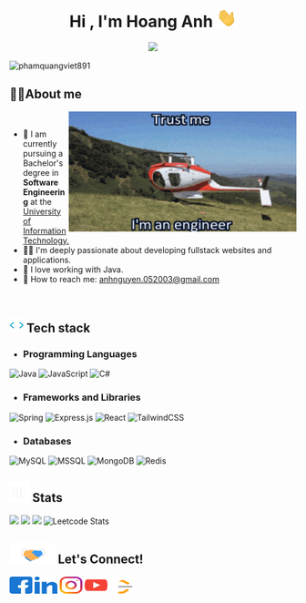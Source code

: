 <!--
**AndrewNguyen-05/AndrewNguyen-05** is a ✨ _special_ ✨ repository because its `README.md` (this file) appears on your GitHub profile.

Here are some ideas to get you started:

-  I’m currently working on ...
- 🌱 I’m currently learning ...
- 👯 I’m looking to collaborate on ...
- 🤔 I’m looking for help with ...
- 💬 Ask me about ...
- 📫 How to reach me: ...
- 😄 Pronouns: ...
- ⚡ Fun fact: ...
-->
<h1 align="center"><b>Hi , I'm Hoang Anh </b><img src="gifs/hello.gif" width="35"></h1>
<p align="center">
  <a href="https://github.com/DenverCoder1/readme-typing-svg"><img src="https://readme-typing-svg.herokuapp.com?font=Time+New+Roman&color=cyan&size=25&center=true&vCenter=true&width=600&height=100&lines=My+name+is+Hoang+Anh+and+I+am;a+Java+Developer..&hearts;++;a+Self-taught+Fullstack+Developer,;a+Software+Engineering+Student,;a+Javascript-Fullstack-Developer,;an+Active+Learner/Researcher,;Love+to+learn+new+stuffs..<3"></a>
</p>
<img src="https://komarev.com/ghpvc/?username=andrewnguyen-05&label=Profile%20views&color=0e75b6&style=flat" alt="phamquangviet891" />

## 🧑‍💻<b>About me</b>
<img align="right" alt="Engineer" width="400" src="gifs/trust me.gif">
<br>

- 🔭 I am currently pursuing a Bachelor's degree in <b>Software Engineering</b> at the <a href="https://uit.edu.vn">University of Information Technology.</a>
- 👨‍💻 I'm deeply passionate about developing fullstack websites and applications. 
- 🍵 I love working with Java.
- 📧 How to reach me: <a href="mailto:anhnguyen.052003@gmail.com">anhnguyen.052003@gmail.com</a>
<br>

## <img src="gifs/giphy.gif" width="25"/> <b>Tech stack</b>

- ### Programming Languages
![Java](https://img.shields.io/badge/java-%23ED8B00.svg?style=for-the-badge&logo=openjdk&logoColor=white)
![JavaScript](https://img.shields.io/badge/javascript-%23323330.svg?style=for-the-badge&logo=javascript&logoColor=%23F7DF1E)
![C#](https://img.shields.io/badge/c%23-%23239120.svg?style=for-the-badge&logo=csharp&logoColor=white)

- ### Frameworks and Libraries
![Spring](https://img.shields.io/badge/Spring-6DB33F?style=for-the-badge&logo=spring&logoColor=white)
![Express.js](https://img.shields.io/badge/express.js-%23404d59.svg?style=for-the-badge&logo=express&logoColor=%2361DAFB)
![React](https://img.shields.io/badge/react-%2320232a.svg?style=for-the-badge&logo=react&logoColor=%2361DAFB)
![TailwindCSS](https://img.shields.io/badge/Tailwind_CSS-38B2AC?style=for-the-badge&logo=tailwind-css&logoColor=white)

- ### Databases
![MySQL](https://img.shields.io/badge/MySQL-00000F?style=for-the-badge&logo=mysql&logoColor=white)
![MSSQL](https://img.shields.io/badge/Microsoft_SQL_Server-CC2927?style=for-the-badge&logo=microsoft-sql-server&logoColor=white)
![MongoDB](https://img.shields.io/badge/MongoDB-4EA94B?style=for-the-badge&logo=mongodb&logoColor=white)
![Redis](https://img.shields.io/badge/redis-%23DD0031.svg?&style=for-the-badge&logo=redis&logoColor=white)

## <img src="gifs/stat.gif" width="35"><b> Stats </b>
![](https://github-readme-stats.vercel.app/api?username=andrewnguyen-05&theme=tokyonight&hide_border=false&include_all_commits=false&count_private=false)
![](https://github-readme-stats.vercel.app/api/top-langs/?username=andrewnguyen-05&theme=tokyonight&hide_border=false&include_all_commits=false&count_private=false&layout=compact)
![](https://github-readme-streak-stats.herokuapp.com/?user=andrewnguyen-05&&theme=tokyonight)
![Leetcode Stats](https://leetcard.jacoblin.cool/andrewnguyen-05?theme=dark)

## <img src="gifs/handshake.gif" width ="80"><b> Let's Connect!</b>
<p align="left">
<a href="https://www.facebook.com/andrew.nguyen0505/" target="blank"><img align="center" src="logos/facebook.svg" alt="Nguyễn Văn Hoàng Anh" height="30" width="40" /></a>
<a href="https://www.linkedin.com/in/hoanganh0505/" target="blank"><img align="center" src="logos/linked-in.svg" alt="Van Hoang Anh Nguyen" height="30" width="40" /></a>
<a href="https://www.instagram.com/andrewnguyen_05/" target="blank"><img align="center" src="logos/instagram.svg" alt="andrewnguyen_05" height="30" width="40" /></a>
<a href="https://www.youtube.com/channel/UC6AxdlDWF67UH1LFeynpZcw" target="blank"><img align="center" src="logos/youtube.svg" alt="Andrew Nguyen" height="30" width="40" /></a>
  <a href="https://www.leetcode.com/andrewnguyen-05" target="blank"><img align="center" src="logos/leet-code.svg" alt="andrewnguyen-05" height="30" width="40" /></a>
</p>
